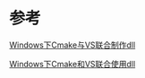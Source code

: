 # 参考

[Windows下Cmake与VS联合制作dll](https://blog.csdn.net/ygdlx521/article/details/51700965)

[Windows下Cmake和VS联合使用dll](https://blog.csdn.net/ygdlx521/article/details/51701215)